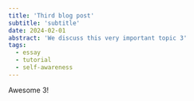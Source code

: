 ```yaml
---
title: 'Third blog post'
subtitle: 'subtitle'
date: 2024-02-01
abstract: 'We discuss this very important topic 3'
tags:
  - essay
  - tutorial
  - self-awareness
---
```


Awesome 3!
